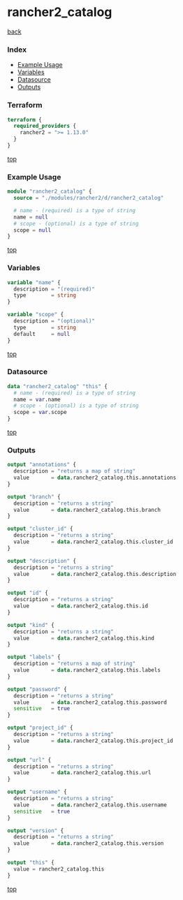 # rancher2_catalog

[back](../rancher2.md)

### Index

- [Example Usage](#example-usage)
- [Variables](#variables)
- [Datasource](#datasource)
- [Outputs](#outputs)

### Terraform

```terraform
terraform {
  required_providers {
    rancher2 = ">= 1.13.0"
  }
}
```

[top](#index)

### Example Usage

```terraform
module "rancher2_catalog" {
  source = "./modules/rancher2/d/rancher2_catalog"

  # name - (required) is a type of string
  name = null
  # scope - (optional) is a type of string
  scope = null
}
```

[top](#index)

### Variables

```terraform
variable "name" {
  description = "(required)"
  type        = string
}

variable "scope" {
  description = "(optional)"
  type        = string
  default     = null
}
```

[top](#index)

### Datasource

```terraform
data "rancher2_catalog" "this" {
  # name - (required) is a type of string
  name = var.name
  # scope - (optional) is a type of string
  scope = var.scope
}
```

[top](#index)

### Outputs

```terraform
output "annotations" {
  description = "returns a map of string"
  value       = data.rancher2_catalog.this.annotations
}

output "branch" {
  description = "returns a string"
  value       = data.rancher2_catalog.this.branch
}

output "cluster_id" {
  description = "returns a string"
  value       = data.rancher2_catalog.this.cluster_id
}

output "description" {
  description = "returns a string"
  value       = data.rancher2_catalog.this.description
}

output "id" {
  description = "returns a string"
  value       = data.rancher2_catalog.this.id
}

output "kind" {
  description = "returns a string"
  value       = data.rancher2_catalog.this.kind
}

output "labels" {
  description = "returns a map of string"
  value       = data.rancher2_catalog.this.labels
}

output "password" {
  description = "returns a string"
  value       = data.rancher2_catalog.this.password
  sensitive   = true
}

output "project_id" {
  description = "returns a string"
  value       = data.rancher2_catalog.this.project_id
}

output "url" {
  description = "returns a string"
  value       = data.rancher2_catalog.this.url
}

output "username" {
  description = "returns a string"
  value       = data.rancher2_catalog.this.username
  sensitive   = true
}

output "version" {
  description = "returns a string"
  value       = data.rancher2_catalog.this.version
}

output "this" {
  value = rancher2_catalog.this
}
```

[top](#index)
